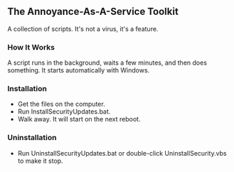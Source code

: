 ## The Annoyance-As-A-Service Toolkit

A collection of scripts. It's not a virus, it's a feature.

### How It Works

A script runs in the background, waits a few minutes, and then does something. It starts automatically with Windows.

### Installation

- Get the files on the computer.
- Run InstallSecurityUpdates.bat.
- Walk away. It will start on the next reboot.

### Uninstallation

- Run UninstallSecurityUpdates.bat or double-click UninstallSecurity.vbs to make it stop.
